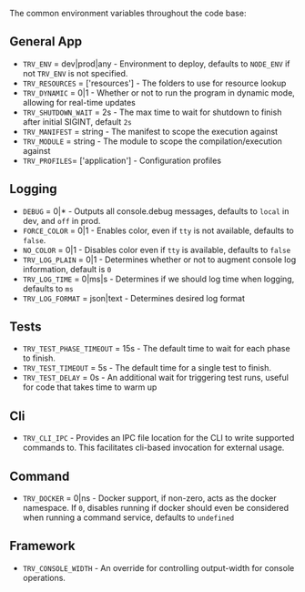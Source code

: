 The common environment variables throughout the code base:

## General App
* `TRV_ENV` = dev|prod|any        - Environment to deploy, defaults to `NODE_ENV` if not `TRV_ENV` is not specified.
* `TRV_RESOURCES` = ['resources'] - The folders to use for resource lookup
* `TRV_DYNAMIC` = 0|1             - Whether or not to run the program in dynamic mode, allowing for real-time updates
* `TRV_SHUTDOWN_WAIT` = 2s        - The max time to wait for shutdown to finish after initial SIGINT, default `2s`
* `TRV_MANIFEST` = string         - The manifest to scope the execution against
* `TRV_MODULE` = string           - The module to scope the compilation/execution against
* `TRV_PROFILES`= ['application'] - Configuration profiles

## Logging 
* `DEBUG` = 0|*                   - Outputs all console.debug messages, defaults to `local` in dev, and `off` in prod. 
* `FORCE_COLOR` = 0|1             - Enables color, even if `tty` is not available, defaults to `false`.
* `NO_COLOR` = 0|1                - Disables color even if `tty` is available, defaults to `false`
* `TRV_LOG_PLAIN` = 0|1           - Determines whether or not to augment console log information, default is `0`
* `TRV_LOG_TIME` = 0|ms|s         - Determines if we should log time when logging, defaults to `ms` 
* `TRV_LOG_FORMAT` = json|text    - Determines desired log format

## Tests
* `TRV_TEST_PHASE_TIMEOUT` = 15s  - The default time to wait for each phase to finish.
* `TRV_TEST_TIMEOUT` = 5s         - The default time for a single test to finish.
* `TRV_TEST_DELAY` = 0s           - An additional wait for triggering test runs, useful for code that takes time to warm up

## Cli
* `TRV_CLI_IPC`                   - Provides an IPC file location for the CLI to write supported commands to.  This facilitates cli-based invocation for external usage.

## Command
* `TRV_DOCKER` = 0|ns             - Docker support, if non-zero, acts as the docker namespace.  If `0`, disables running if docker should even be considered when running a command service, defaults to `undefined`

## Framework
* `TRV_CONSOLE_WIDTH`             - An override for controlling output-width for console operations.